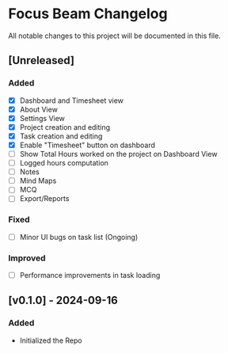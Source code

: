 ﻿# Focus Beam Changelog

All notable changes to this project will be documented in this file.

## [Unreleased]
### Added
- [x] Dashboard and Timesheet view
- [x] About View
- [x] Settings View
- [x] Project creation and editing
- [x] Task creation and editing
- [x] Enable "Timesheet" button on dashboard
- [ ] Show Total Hours worked on the project on Dashboard View
- [ ] Logged hours computation
- [ ] Notes
- [ ] Mind Maps
- [ ] MCQ
- [ ] Export/Reports

### Fixed
- [ ] Minor UI bugs on task list (Ongoing)

### Improved
- [ ] Performance improvements in task loading

## [v0.1.0] - 2024-09-16
### Added
- Initialized the Repo